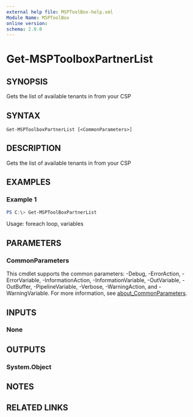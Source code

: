 ```yaml
---
external help file: MSPToolBox-help.xml
Module Name: MSPToolBox
online version:
schema: 2.0.0
---
```


# Get-MSPToolboxPartnerList

## SYNOPSIS
Gets the list of available tenants in from your CSP

## SYNTAX

```
Get-MSPToolboxPartnerList [<CommonParameters>]
```

## DESCRIPTION
Gets the list of available tenants in from your CSP

## EXAMPLES

### Example 1
```powershell
PS C:\> Get-MSPToolBoxPartnerList
```

Usage: foreach loop, variables

## PARAMETERS

### CommonParameters
This cmdlet supports the common parameters: -Debug, -ErrorAction, -ErrorVariable, -InformationAction, -InformationVariable, -OutVariable, -OutBuffer, -PipelineVariable, -Verbose, -WarningAction, and -WarningVariable. For more information, see [about_CommonParameters](http://go.microsoft.com/fwlink/?LinkID=113216).

## INPUTS

### None
## OUTPUTS

### System.Object
## NOTES

## RELATED LINKS
